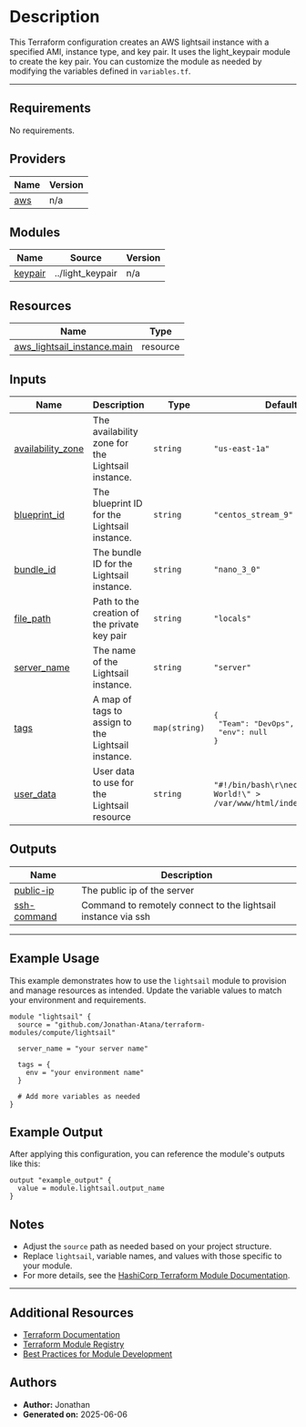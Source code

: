 <!-- BEGIN_TF_DOCS -->

# Description

This Terraform configuration creates an AWS lightsail instance with a specified AMI, instance type, and key pair.
It uses the light_keypair module to create the key pair.
You can customize the module as needed by modifying the variables defined in `variables.tf`.

---

## Requirements

No requirements.

## Providers

| Name                                             | Version |
| ------------------------------------------------ | ------- |
| <a name="provider_aws"></a> [aws](#provider_aws) | n/a     |

## Modules

| Name                                                     | Source           | Version |
| -------------------------------------------------------- | ---------------- | ------- |
| <a name="module_keypair"></a> [keypair](#module_keypair) | ../light_keypair | n/a     |

## Resources

| Name                                                                                                                          | Type     |
| ----------------------------------------------------------------------------------------------------------------------------- | -------- |
| [aws_lightsail_instance.main](https://registry.terraform.io/providers/hashicorp/aws/latest/docs/resources/lightsail_instance) | resource |

## Inputs

| Name                                                                                 | Description                                        | Type          | Default                                                                  | Required |
| ------------------------------------------------------------------------------------ | -------------------------------------------------- | ------------- | ------------------------------------------------------------------------ | :------: |
| <a name="input_availability_zone"></a> [availability_zone](#input_availability_zone) | The availability zone for the Lightsail instance.  | `string`      | `"us-east-1a"`                                                           |    no    |
| <a name="input_blueprint_id"></a> [blueprint_id](#input_blueprint_id)                | The blueprint ID for the Lightsail instance.       | `string`      | `"centos_stream_9"`                                                      |    no    |
| <a name="input_bundle_id"></a> [bundle_id](#input_bundle_id)                         | The bundle ID for the Lightsail instance.          | `string`      | `"nano_3_0"`                                                             |    no    |
| <a name="input_file_path"></a> [file_path](#input_file_path)                         | Path to the creation of the private key pair       | `string`      | `"locals"`                                                               |    no    |
| <a name="input_server_name"></a> [server_name](#input_server_name)                   | The name of the Lightsail instance.                | `string`      | `"server"`                                                               |    no    |
| <a name="input_tags"></a> [tags](#input_tags)                                        | A map of tags to assign to the Lightsail instance. | `map(string)` | <pre>{<br/> "Team": "DevOps",<br/> "env": null<br/>}</pre>               |    no    |
| <a name="input_user_data"></a> [user_data](#input_user_data)                         | User data to use for the Lightsail resource        | `string`      | `"#!/bin/bash\r\necho \"Hello, World!\" > /var/www/html/index.html\r\n"` |    no    |

## Outputs

| Name                                                                 | Description                                                   |
| -------------------------------------------------------------------- | ------------------------------------------------------------- |
| <a name="output_public-ip"></a> [public-ip](#output_public-ip)       | The public ip of the server                                   |
| <a name="output_ssh-command"></a> [ssh-command](#output_ssh-command) | Command to remotely connect to the lightsail instance via ssh |

---

## Example Usage

This example demonstrates how to use the `lightsail` module to provision and manage resources as intended. Update the variable values to match your environment and requirements.

```hcl
module "lightsail" {
  source = "github.com/Jonathan-Atana/terraform-modules/compute/lightsail"

  server_name = "your server name"

  tags = {
    env = "your environment name"
  }

  # Add more variables as needed
}
```

## Example Output

After applying this configuration, you can reference the module's outputs like this:

```hcl
output "example_output" {
  value = module.lightsail.output_name
}
```

## Notes

- Adjust the `source` path as needed based on your project structure.
- Replace `lightsail`, variable names, and values with those specific to your module.
- For more details, see the [HashiCorp Terraform Module Documentation](https://developer.hashicorp.com/terraform/language/modules/develop/examples).

---

## Additional Resources

- [Terraform Documentation](https://developer.hashicorp.com/terraform/docs)
- [Terraform Module Registry](https://registry.terraform.io/)
- [Best Practices for Module Development](https://developer.hashicorp.com/terraform/language/modules/develop)

## Authors

- **Author:** Jonathan
- **Generated on:** 2025-06-06
<!-- END_TF_DOCS -->
